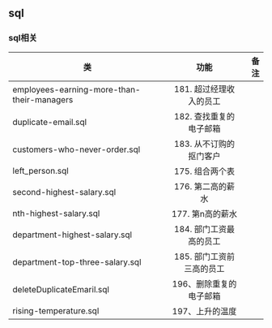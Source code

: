 ## sql

### sql相关
| 类   |      功能      |  备注 |
|----------|:-------------:|------:|
| employees-earning-more-than-their-managers |  181. 超过经理收入的员工 |  |
| duplicate-email.sql|  182. 查找重复的电子邮箱 |  |
| customers-who-never-order.sql|  183. 从不订购的抠门客户 |  |
|left_person.sql|  175. 组合两个表 |  |
|second-highest-salary.sql|  176. 第二高的薪水 |  |
|nth-highest-salary.sql|  177. 第n高的薪水 |  |
|department-highest-salary.sql|184. 部门工资最高的员工|  |
|department-top-three-salary.sql|185. 部门工资前三高的员工|  |
|deleteDuplicateEmaril.sql|196、删除重复的电子邮箱|  |
|rising-temperature.sql|197、上升的温度|  |

